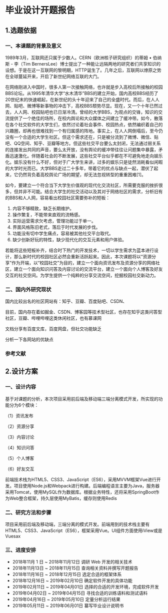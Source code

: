 # 毕业设计开题报告

## 1.选题依据

### 一、本课题的背景及意义

1989年3月，互联网还只属于少数人。CERN（欧洲核子研究组织）的蒂姆 • 伯纳斯 - 李（Tim BernersLee）博士提出了一种能让远隔两地的研究者们共享知识的设想。于是在这一互联网的黎明期，HTTP诞生了。几年之后，互联网以燎原之势在全球蔓延开来，开启了新世纪网络互联的大门。

在网络刚进入中国时，很多人第一次接触网络，也许就是步入高校后所接触的校园BBS论坛。从1995年清华大学“水木清华”BBS的建立开始，国内高校BBS经历了20世纪末的快速崛起，在新世纪的头十年迎来了自己的全盛时代。而后，在人人网、贴吧、微博等新事物的冲击下，高校BBS颓势尽显。现在，又一个十年已然过去，人人网、校园贴吧也已日渐冷清。曾经的大学BBS，为观点的交锋，知识的交流提供了一个绝佳的场所，在校内舆论和大众媒体之间建立了缓冲带。如今，散落在各个社交软件的大学生们，依然讨论着社会事件、校园热点，依然编织着自己的兴趣圈，却再也很难找到一个有归属感的阵地。事实上，在人人网倒塌后，至今仍没有一个合适的大学生社区。但这个需求还在，只是被分流到了微博、微信、贴吧、QQ空间、知乎、豆瓣等地方。但这些社交平台要么太封闭，无法通过弱关系的连接发出共同的声音，要么太开放，没有舆论的缓冲带往往让问题集中暴露，矛盾迅速激化。伴随着社会的不断发展，这些社交平台似乎都在不可避免地走向娱乐化。娱乐没有什么不好，但对于广大学生来讲，过多的娱乐只是徒然消耗看似闲暇的大学时光而已。大学BBS走过二十多年，带着它的优点与缺点一起，潜伏了起来，它仍然背负着高校舆论广场的期望，却无法忽视转型的重重困难[1]。

如今，要建立一个符合当下大学生价值观的现代化交流社区，所需要克服的挫折很多，但并非不可能。结合大学生的社交活动以及其对于网络社区的需求，分析旧有的BBS和人人网，容易看出校园社区需要弥补的短板：

1. 内容不够精致，缺乏长期维护。
2. 操作繁复，不能带来直观的流畅感。
3. 实际运营需求欠考虑，管理功能过于单一。
4. 界面风格陈旧老式，落后于时代发展的步伐。
5. 功能没有切中学生痛点，容易被其他社交平台取代。
6. 缺少创新好玩的特性，缺少现代化的交互元素和用户体验。

若能将这些短板补齐，结合时下热门的开发技术，一切以学生需求为蓝本进行设计，那么新时代的校园社区必然会重新活跃起来。因此，本次课题将以“资源分享”作为开端，以“校园社交”为目的，建立一个面向资讯发布及资源分享的网络社区，建立一个面向知识问答及内容讨论的交流平台，建立一个面向个人博客及好友交互的社交空间。为学生提供一个纯粹的分享交流空间，挖掘校园社交新动力。

### 二、国内外研究现状

国内比较出名的社区网站有：知乎、豆瓣、百度贴吧、CSDN、

目前，国内存在着如掘金、CSDN、博客园等技术型社区，也存在知乎这类问答型社区，豆瓣、哔哩哔哩这类休闲社区，也有慕课网

文档分享有百度文库，百度网盘，但社交功能缺乏

分析一下各网站的优缺点

### 参考文献



## 2.设计方案

### 一、设计内容

基于对课题的分析，本次项目采用前后端及移动端三端分离模式开发，所实现的功能分为6个模块：

（1）资讯发布

（2）资源分享

（3）内容讨论

（4）知识问答

（5）个人博客

（6）好友交互

前端技术栈为HTML5、CSS3、JavaScript（ES6），采用MVVM框架Vue进行开发。项目使用Node.js和Webpack进行构建。后端编程语言主要为Java，服务器采用Tomcat，使用MySQL作为数据库。根据业务特性，还将采用SpringBoot作为Web整合框架，持久层使用MyBatis，缓存则使用Redis

### 二、研究方法和步骤

项目采用前后端及移动端，三端分离的模式开发。前端用到的技术栈主要有HTML5、CSS3、JavaScript（ES6），框架采用Vue。UI组件方面使用iView或是Vuesax 

### 三、进度安排

- 2018年11月 1 日 ~ 2018年11月12日      调研 Web 开发的相关技术
- 2018年11月13日 ~ 2018年11月15日      查询相关资料并撰写开题报告
- 2018年11月16日 ~ 2018年12月15日      选定合适的框架体系
- 2018年12月16日 ~ 2019年02月10日      确定软件开发的具体功能
- 2019年02月11日 ~ 2019年04月01日      选择的合适的开发环境，完成软件开发
- 2019年04月02日 ~ 2019年04月15日      寻找合适的训练语料和测试语料
- 2019年04月16日 ~ 2019年05月10日      定量分析运行结果	
- 2019年05月11日 ~ 2019年06月01日      纂写毕业设计说明书